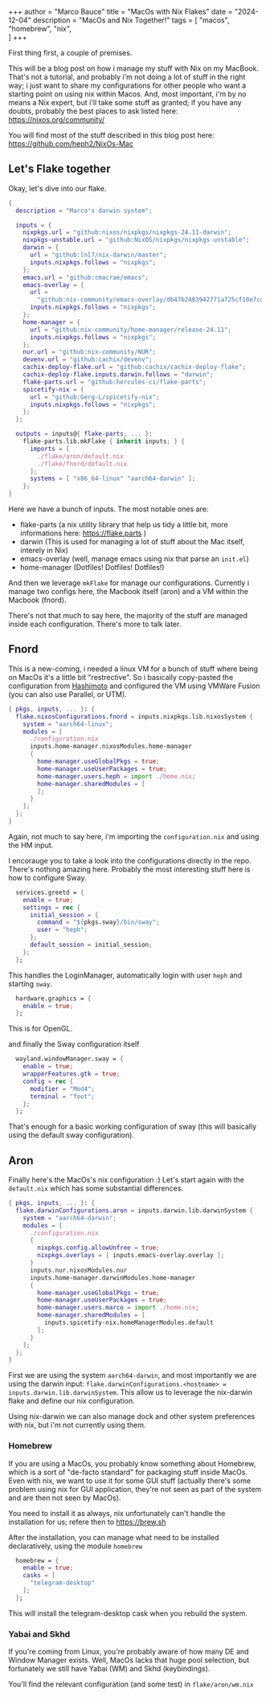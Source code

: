 +++
author = "Marco Bauce"
title = "MacOs with Nix Flakes"
date = "2024-12-04"
description = "MacOs and Nix Together!"
tags = [
	"macos",
	"homebrew",
	"nix",	
]
+++

First thing first, a couple of premises.

This will be a blog post on how i manage my stuff with Nix on my
MacBook. That's not a tutorial, and probably i'm not doing a lot of
stuff in the right way; i just want to share my configurations for
other people who want a starting point on using nix within Macos.
And, most important, i'm by no means a Nix expert, but i'll take some
stuff as granted; if you have any doubts, probably the best places to ask listed here:
https://nixos.org/community/

You will find most of the stuff described in this blog post here:
https://github.com/heph2/NixOs-Mac

## Let's Flake together

Okay, let's dive into our flake.

```nix
{
  description = "Marco's darwin system";

  inputs = {
    nixpkgs.url = "github:nixos/nixpkgs/nixpkgs-24.11-darwin";
    nixpkgs-unstable.url = "github:NixOS/nixpkgs/nixpkgs-unstable";
    darwin = {
      url = "github:lnl7/nix-darwin/master";
      inputs.nixpkgs.follows = "nixpkgs";
    };
    emacs.url = "github:cmacrae/emacs";
    emacs-overlay = {
      url =
        "github:nix-community/emacs-overlay/db47b2483942771a725cf10e7cd3b1ec562750b7";
      inputs.nixpkgs.follows = "nixpkgs";
    };
    home-manager = {
      url = "github:nix-community/home-manager/release-24.11";
      inputs.nixpkgs.follows = "nixpkgs";
    };
    nur.url = "github:nix-community/NUR";
    devenv.url = "github:cachix/devenv";
    cachix-deploy-flake.url = "github:cachix/cachix-deploy-flake";
    cachix-deploy-flake.inputs.darwin.follows = "darwin";
    flake-parts.url = "github:hercules-ci/flake-parts";
    spicetify-nix = {
      url = "github:Gerg-L/spicetify-nix";
      inputs.nixpkgs.follows = "nixpkgs";
    };
  };

  outputs = inputs@{ flake-parts, ... }:
    flake-parts.lib.mkFlake { inherit inputs; } {
      imports = [
        ./flake/aron/default.nix
        ./flake/fnord/default.nix
      ];
      systems = [ "x86_64-linux" "aarch64-darwin" ];
    };
}
```

Here we have a bunch of inputs. The most notable ones are:

- flake-parts (a nix utility library that help us tidy a little bit, more informations here: https://flake.parts )
- darwin (This is used for managing a lot of stuff about the Mac itself, interely in Nix)
- emacs-overlay (well, manage emacs using nix that parse an `init.el`)
- home-manager (Dotfiles! Dotfiles! Dotfiles!)

And then we leverage `mkFlake` for manage our configurations.
Currently i manage two configs here, the Macbook itself (aron) and a
VM within the Macbook (fnord).

There's not that much to say here, the majority of the stuff are
managed inside each configuration. There's more to talk later.

## Fnord

This is a new-coming, i needed a linux VM for a bunch of stuff where
being on MacOs it's a little bit "restrective".
So i basically copy-pasted the configuration from [Hashimoto](https://github.com/mitchellh/nixos-config/tree/main) and configured the VM using VMWare Fusion (you can also use Parallel, or UTM).

```nix
{ pkgs, inputs, ... }: {
  flake.nixosConfigurations.fnord = inputs.nixpkgs.lib.nixosSystem {
    system = "aarch64-linux";
    modules = [
      ./configuration.nix
      inputs.home-manager.nixosModules.home-manager
      {
        home-manager.useGlobalPkgs = true;
        home-manager.useUserPackages = true;
        home-manager.users.heph = import ./home.nix;
        home-manager.sharedModules = [
        ];
      }
    ];
  };
}
```

Again, not much to say here, i'm importing the `configuration.nix` and
using the HM input.

I encorauge you to take a look into the configurations directly in the
repo.  There's nothing amazing here. Probably the most interesting
stuff here is how to configure Sway.

```nix
  services.greetd = {
    enable = true;
    settings = rec {
      initial_session = {
        command = "${pkgs.sway}/bin/sway";
        user = "heph";
      };
      default_session = initial_session;
    };
  };
```

This handles the LoginManager, automatically login with user `heph`
and starting `sway`.

```nix
  hardware.graphics = {
    enable = true;
  };
```

This is for OpenGL.

and finally the Sway configuration itself

```nix
  wayland.windowManager.sway = {
    enable = true;
    wrapperFeatures.gtk = true;
    config = rec {
      modifier = "Mod4";
      terminal = "foot";
    };
  };
```

That's enough for a basic working configuration of sway (this will
basically using the default sway configuration).

## Aron

Finally here's the MacOs's nix configuration :)
Let's start again with the `default.nix` which has some substantial differences.

```nix
{ pkgs, inputs, ... }: {
  flake.darwinConfigurations.aron = inputs.darwin.lib.darwinSystem {
    system = "aarch64-darwin";
    modules = [
      ./configuration.nix
      {
        nixpkgs.config.allowUnfree = true;
        nixpkgs.overlays = [ inputs.emacs-overlay.overlay ];
      }
      inputs.nur.nixosModules.nur
      inputs.home-manager.darwinModules.home-manager
      {
        home-manager.useGlobalPkgs = true;
        home-manager.useUserPackages = true;
        home-manager.users.marco = import ./home.nix;
        home-manager.sharedModules = [
          inputs.spicetify-nix.homeManagerModules.default
        ];
      }
    ];
  };
}
```

First we are using the system `aarch64-darwin`, and most importantly
we are using the darwin input: `flake.darwinConfigurations.<hostname>
= inputs.darwin.lib.darwinSystem`. This allow us to leverage the
nix-darwin flake and define our nix configuration.

Using nix-darwin we can also manage dock and other system preferences
with nix, but i'm not currently using them.

### Homebrew

If you are using a MacOs, you probably know something about Homebrew,
which is a sort of "de-facto standard" for packaging stuff inside
MacOs.  Even with nix, we want to use it for some GUI stuff (actually
there's some problem using nix for GUI application, they're not seen
as part of the system and are then not seen by MacOs).

You need to install it as always, nix unfortunately can't handle the
installation for us; refere then to https://brew.sh

After the installation, you can manage what need to be installed
declaratively, using the module `homebrew`

```nix
  homebrew = {
    enable = true;
    casks = [
      "telegram-desktop"
	];
  };
```

This will install the telegram-desktop cask when you rebuild the system.

### Yabai and Skhd

If you're coming from Linux, you're probably aware of how many DE and
Window Manager exists. Well, MacOs lacks that huge pool selection, but
fortunately we still have Yabai (WM) and Skhd (keybindings).

You'll find the relevant configuration (and some test) in `flake/aron/wm.nix`
